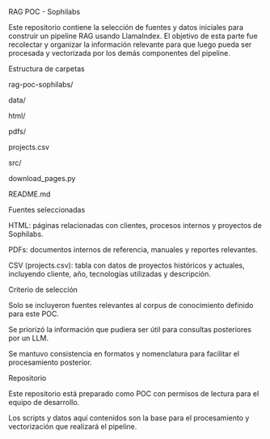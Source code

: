 RAG POC - Sophilabs

Este repositorio contiene la selección de fuentes y datos iniciales para construir un pipeline RAG usando LlamaIndex. El objetivo de esta parte fue recolectar y organizar la información relevante para que luego pueda ser procesada y vectorizada por los demás componentes del pipeline.

Estructura de carpetas

rag-poc-sophilabs/

data/

html/

pdfs/

projects.csv

src/

download_pages.py

README.md


Fuentes seleccionadas

HTML: páginas relacionadas con clientes, procesos internos y proyectos de Sophilabs.

PDFs: documentos internos de referencia, manuales y reportes relevantes.

CSV (projects.csv): tabla con datos de proyectos históricos y actuales, incluyendo cliente, año, tecnologías utilizadas y descripción.

Criterio de selección

Solo se incluyeron fuentes relevantes al corpus de conocimiento definido para este POC.

Se priorizó la información que pudiera ser útil para consultas posteriores por un LLM.

Se mantuvo consistencia en formatos y nomenclatura para facilitar el procesamiento posterior.

Repositorio

Este repositorio está preparado como POC con permisos de lectura para el equipo de desarrollo.

Los scripts y datos aquí contenidos son la base para el procesamiento y vectorización que realizará el pipeline.